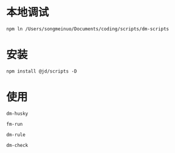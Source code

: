 # 本地调试
```shell
npm ln /Users/songmeinuo/Documents/coding/scripts/dm-scripts
```

# 安装
```shell
npm install @jd/scripts -D
```

# 使用
```shell
dm-husky
```
```shell
fm-run
```
```shell
dm-rule
```
```shell
dm-check
```
